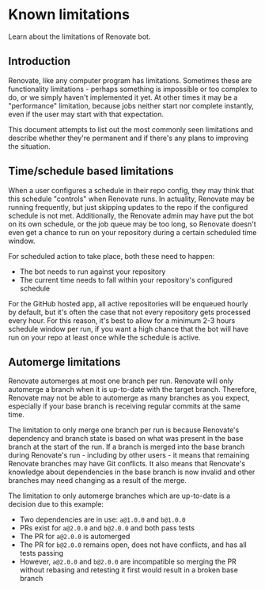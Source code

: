 # Known limitations

Learn about the limitations of Renovate bot.

## Introduction

Renovate, like any computer program has limitations.
Sometimes these are functionality limitations - perhaps something is impossible or too complex to do, or we simply haven't implemented it yet.
At other times it may be a "performance" limitation, because jobs neither start nor complete instantly, even if the user may start with that expectation.

This document attempts to list out the most commonly seen limitations and describe whether they're permanent and if there's any plans to improving the situation.

## Time/schedule based limitations

When a user configures a schedule in their repo config, they may think that this schedule "controls" when Renovate runs.
In actuality, Renovate may be running frequently, but just skipping updates to the repo if the configured schedule is not met.
Additionally, the Renovate admin may have put the bot on its own schedule, or the job queue may be too long, so Renovate doesn't even get a chance to run on your repository during a certain scheduled time window.

For scheduled action to take place, both these need to happen:
- The bot needs to run against your repository
- The current time needs to fall within your repository's configured schedule

For the GitHub hosted app, all active repositories will be enqueued hourly by default, but it's often the case that not every repository gets processed every hour.
For this reason, it's best to allow for a minimum 2-3 hours schedule window per run, if you want a high chance that the bot will have run on your repo at least once while the schedule is active.

## Automerge limitations

Renovate automerges at most one branch per run.
Renovate will only automerge a branch when it is up-to-date with the target branch.
Therefore, Renovate may not be able to automerge as many branches as you expect, especially if your base branch is receiving regular commits at the same time.

The limitation to only merge one branch per run is because Renovate's dependency and branch state is based on what was present in the base branch at the start of the run.
If a branch is merged into the base branch during Renovate's run - including by other users - it means that remaining Renovate branches may have Git conflicts.
It also means that Renovate's knowledge about dependencies in the base branch is now invalid and other branches may need changing as a result of the merge.

The limitation to only automerge branches which are up-to-date is a decision due to this example:
- Two dependencies are in use: `a@1.0.0` and `b@1.0.0`
- PRs exist for `a@2.0.0` and `b@2.0.0` and both pass tests
- The PR for `a@2.0.0` is automerged
- The PR for `b@2.0.0` remains open, does not have conflicts, and has all tests passing
- However, `a@2.0.0` and `b@2.0.0` are incompatible so merging the PR without rebasing and retesting it first would result in a broken base branch
